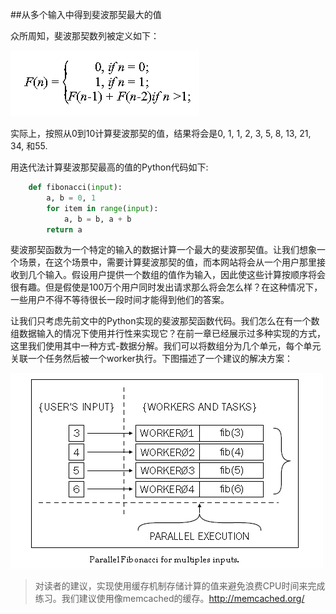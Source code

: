 ##从多个输入中得到斐波那契最大的值

众所周知，斐波那契数列被定义如下：

![](https://github.com/Voidly/Img/blob/master/Parallel%20Programming%20with%20Python/Chapter%203/fibonacci.png?raw=true)

实际上，按照从0到10计算斐波那契的值，结果将会是0, 1, 1, 2, 3, 5, 8, 13, 21, 34, 和55.

用迭代法计算斐波那契最高的值的Python代码如下:
```python
	def fibonacci(input):
		a, b = 0, 1
		for item in range(input):
			a, b = b, a + b
		return a
```
斐波那契函数为一个特定的输入的数据计算一个最大的斐波那契值。让我们想象一个场景，在这个场景中，需要计算斐波那契的值，而本网站将会从一个用户那里接收到几个输入。假设用户提供一个数组的值作为输入，因此使这些计算按顺序将会很有趣。但是假使是100万个用户同时发出请求那么将会怎么样？在这种情况下，一些用户不得不等待很长一段时间才能得到他们的答案。

让我们只考虑先前文中的Python实现的斐波那契函数代码。我们怎么在有一个数组数据输入的情况下使用并行性来实现它？在前一章已经展示过多种实现的方式，这里我们使用其中一种方式-数据分解。我们可以将数组分为几个单元，每个单元关联一个任务然后被一个worker执行。下图描述了一个建议的解决方案：

![](https://github.com/Voidly/Img/blob/master/Parallel%20Programming%20with%20Python/Chapter%203/Parallel%20Fibonacci%20for%20multiples%20inputs.png?raw=true)


> 对读者的建议，实现使用缓存机制存储计算的值来避免浪费CPU时间来完成练习。我们建议使用像memcached的缓存。<http://memcached.org/>

